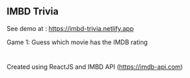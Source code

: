 ## IMBD Trivia

See demo at : https://imbd-trivia.netlify.app

Game 1: Guess which movie has the IMDB rating

#

Created using ReactJS and IMBD API (https://imdb-api.com)
